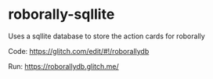 # roborally-sqllite

Uses a sqllite database to store the action cards for roborally

Code: <a href="https://glitch.com/edit/#!/roborallydb">https://glitch.com/edit/#!/roborallydb</a>

Run: <a href="https://roborallydb.glitch.me/">https://roborallydb.glitch.me/</a>

